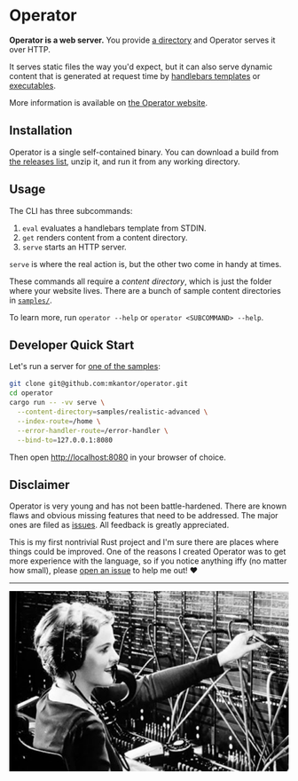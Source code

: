 # Operator

**Operator is a web server.** You provide [a
directory](samples/realistic-advanced) and Operator serves it over HTTP.

It serves static files the way you'd expect, but it can also serve dynamic
content that is generated at request time by [handlebars
templates](samples/realistic-advanced/home.html.hbs) or
[executables](samples/realistic-advanced/play-lottery.html.sh).

More information is available on [the Operator
website](https://operator.mattkantor.com).

## Installation

Operator is a single self-contained binary. You can download a build from [the
releases list](https://github.com/mkantor/operator/releases), unzip it, and run
it from any working directory.

## Usage

The CLI has three subcommands:

1. `eval` evaluates a handlebars template from STDIN.
1. `get` renders content from a content directory.
1. `serve` starts an HTTP server.

`serve` is where the real action is, but the other two come in handy at times.

These commands all require a _content directory_, which is just the folder
where your website lives. There are a bunch of sample content directories in
[`samples/`](samples).

To learn more, run `operator --help` or `operator <SUBCOMMAND> --help`.

## Developer Quick Start

Let's run a server for [one of the samples](samples/realistic-advanced):

```sh
git clone git@github.com:mkantor/operator.git
cd operator
cargo run -- -vv serve \
  --content-directory=samples/realistic-advanced \
  --index-route=/home \
  --error-handler-route=/error-handler \
  --bind-to=127.0.0.1:8080
```

Then open [http://localhost:8080](http://localhost:8080) in your browser of
choice.

## Disclaimer

Operator is very young and has not been battle-hardened. There are known flaws
and obvious missing features that need to be addressed. The major ones are
filed as [issues](https://github.com/mkantor/operator/issues). All feedback is
greatly appreciated.

This is my first nontrivial Rust project and I'm sure there are places where
things could be improved. One of the reasons I created Operator was to get more
experience with the language, so if you notice anything iffy (no matter how
small), please [open an issue](https://github.com/mkantor/operator/issues/new)
to help me out! ❤️

---

[![Operator](operator.jpg)](https://operator.mattkantor.com)
